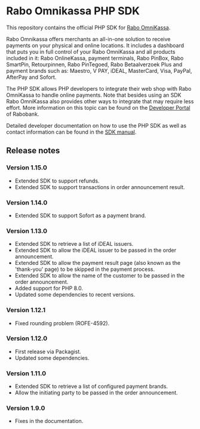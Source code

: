 # Rabo Omnikassa PHP SDK

This repository contains the official PHP SDK for [Rabo OmniKassa](https://www.rabobank.nl/omnikassa).

Rabo Omnikassa offers merchants an all-in-one solution to receive payments on your physical and online locations. It includes a dashboard that puts you in full control of your Rabo OmniKassa and all products included in it: Rabo OnlineKassa, payment terminals, Rabo PinBox, Rabo SmartPin, Retourpinnen, Rabo PinTegoed, Rabo Betaalverzoek Plus and payment brands such as: Maestro, V PAY, iDEAL, MasterCard, Visa, PayPal, AfterPay and Sofort.

The PHP SDK allows PHP developers to integrate their web shop with Rabo OmniKassa to handle online payments. Note that besides using an SDK Rabo OmniKassa also provides other ways to integrate that may require less effort. More information on this topic can be found on the [Developer Portal](https://developer.rabobank.nl/overview/rabo-omnikassa) of Rabobank.

Detailed developer documentation on how to use the PHP SDK as well as contact information can be found in the [SDK manual](https://github.com/rabobank-nederland/omnikassa-sdk-doc/blob/main/README.md).

## Release notes
### Version 1.15.0
* Extended SDK to support refunds.
* Extended SDK to support transactions in order announcement result.

### Version 1.14.0
* Extended SDK to support Sofort as a payment brand.

### Version 1.13.0
* Extended SDK to retrieve a list of iDEAL issuers.
* Extended SDK to allow the iDEAL issuer to be passed in the order announcement.
* Extended SDK to allow the payment result page (also known as the 'thank-you' page) to be skipped in the payment process.
* Extended SDK to allow the name of the customer to be passed in the order announcement.
* Added support for PHP 8.0.
* Updated some dependencies to recent versions.

### Version 1.12.1
* Fixed rounding problem (ROFE-4592).

### Version 1.12.0
* First release via Packagist.
* Updated some dependencies.

### Version 1.11.0
* Extended SDK to retrieve a list of configured payment brands.
* Allow the initiating party to be passed in the order announcement.

### Version 1.9.0
* Fixes in the documentation.
